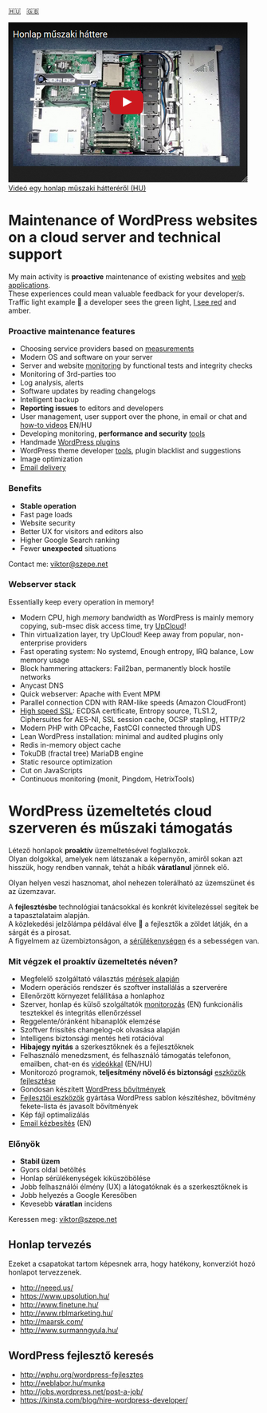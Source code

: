 [:hungary:](#hu)&nbsp;&nbsp;&nbsp;[:uk:](#en)

[![Honlap műszaki háttere](/Honlap-műszaki-háttere.png)  
Videó egy honlap műszaki hátteréről (HU)](https://www.youtube.com/watch?v=dGi6O9naiN8)



# <a name="en"></a>Maintenance of WordPress websites on a cloud server and technical support

My main activity is **proactive** maintenance of existing websites and [web applications](https://github.com/szepeviktor/debian-server-tools/blob/master/webserver/PHP-development.md).  
These experiences could mean valuable feedback for your developer/s.  
Traffic light example :vertical_traffic_light: a developer sees the green light,
[I see red](/webserver/WordPress-security.md) and amber.

### Proactive maintenance features

- Choosing service providers based on [measurements](https://github.com/szepeviktor/wordpress-speedtest)
- Modern OS and software on your server
- Server and website [monitoring](/monitoring/README.md) by functional tests and integrity checks
- Monitoring of 3rd-parties too
- Log analysis, alerts
- Software updates by reading changelogs
- Intelligent backup
- **Reporting issues** to editors and developers
- User management, user support over the phone, in email or chat and [how-to videos](https://www.youtube.com/user/szepeviktor) EN/HU
- Developing monitoring, **performance and security** [tools](https://github.com/szepeviktor/)
- Handmade [WordPress plugins](https://profiles.wordpress.org/szepeviktor#content-plugins)
- WordPress theme developer [tools](https://github.com/szepeviktor/wordpress-plugin-construction), plugin blacklist and suggestions
- Image optimization
- [Email delivery](https://github.com/szepeviktor/debian-server-tools/blob/master/mail/README.md)

### Benefits

- **Stable operation**
- Fast page loads
- Website security
- Better UX for visitors and editors also
- Higher Google Search ranking
- Fewer **unexpected** situations

Contact me: viktor@szepe.net

### Webserver stack

Essentially keep every operation in memory!

- Modern CPU, high *memory* bandwidth as WordPress is mainly memory copying, sub-msec disk access time, try [UpCloud](https://www.upcloud.com/register/?promo=U29Q8S)!
- Thin virtualization layer, try UpCloud! Keep away from popular, non-enterprise providers
- Fast operating system: No systemd, Enough entropy, IRQ balance, Low memory usage
- Block hammering attackers: Fail2ban, permanently block hostile networks
- Anycast DNS
- Quick webserver: Apache with Event MPM
- Parallel connection CDN with RAM-like speeds (Amazon CloudFront)
- [High speed SSL](https://istlsfastyet.com/): ECDSA certificate, Entropy source, TLS1.2, Ciphersuites for AES-NI, SSL session cache, OCSP stapling, HTTP/2
- Modern PHP with OPcache, FastCGI connected through UDS
- Lean WordPress installation: minimal and audited plugins only
- Redis in-memory object cache
- TokuDB (fractal tree) MariaDB engine
- Static resource optimization
- Cut on JavaScripts
- Continuous monitoring (monit, Pingdom, HetrixTools)



# <a name="hu"></a>WordPress üzemeltetés cloud szerveren és műszaki támogatás

Létező honlapok **proaktív** üzemeltetésével foglalkozok.  
Olyan dolgokkal, amelyek nem látszanak a képernyőn,
amiről sokan azt hisszük, hogy rendben vannak, tehát a hibák **váratlanul** jönnek elő.

Olyan helyen veszi hasznomat, ahol nehezen tolerálható az üzemszünet és az üzemzavar.

A **fejlesztésbe** technológiai tanácsokkal és konkrét kivitelezéssel segítek be a tapasztalataim alapján.  
A közlekedési jelzőlámpa példával élve :vertical_traffic_light:
a fejlesztők a zöldet látják, én a sárgát és a pirosat.  
A figyelmem az üzembiztonságon, a [sérülékenységen](/webserver/WordPress-security.md) és a sebességen van.

### Mit végzek el proaktív üzemeltetés néven?

- Megfelelő szolgáltató választás [mérések alapján](https://github.com/szepeviktor/wordpress-speedtest)
- Modern operációs rendszer és szoftver installálás a szerverére
- Ellenőrzött környezet felállítása a honlaphoz
- Szerver, honlap és külső szolgáltatók [monitorozás](/monitoring/README.md) (EN)
  funkcionális tesztekkel és integritás ellenőrzéssel
- Reggelente/óránként hibanaplók elemzése
- Szoftver frissítés changelog-ok olvasása alapján
- Intelligens biztonsági mentés heti rotációval
- **Hibajegy nyitás** a szerkesztőknek és a fejlesztőknek
- Felhasználó menedzsment, és felhasználó támogatás telefonon, emailben, chat-en és [videókkal](https://www.youtube.com/user/szepeviktor) (EN/HU)
- Monitorozó programok, **teljesítmény növelő és biztonsági** [eszközök fejlesztése](https://github.com/szepeviktor/)
- Gondosan készített [WordPress bővítmények](https://profiles.wordpress.org/szepeviktor#content-plugins)
- [Fejlesztői eszközök](https://github.com/szepeviktor/wordpress-plugin-construction) gyártása WordPress sablon készítéshez, bővítmény fekete-lista és javasolt bővítmények
- Kép fájl optimalizálás
- [Email kézbesítés](https://github.com/szepeviktor/debian-server-tools/blob/master/mail/README.md) (EN)

### Előnyök

- **Stabil üzem**
- Gyors oldal betöltés
- Honlap sérülékenységek kiküszöbölése
- Jobb felhasználói élmény (UX) a látogatóknak és a szerkesztőknek is
- Jobb helyezés a Google Keresőben
- Kevesebb **váratlan** incidens

Keressen meg: viktor@szepe.net


## Honlap tervezés

Ezeket a csapatokat tartom képesnek arra, hogy hatékony, konverziót hozó honlapot tervezzenek.

- http://neeed.us/
- https://www.upsolution.hu/
- http://www.finetune.hu/
- http://www.rblmarketing.hu/
- http://maarsk.com/
- http://www.surmanngyula.hu/


## WordPress fejlesztő keresés

- http://wphu.org/wordpress-fejlesztes
- http://weblabor.hu/munka
- http://jobs.wordpress.net/post-a-job/
- https://kinsta.com/blog/hire-wordpress-developer/
